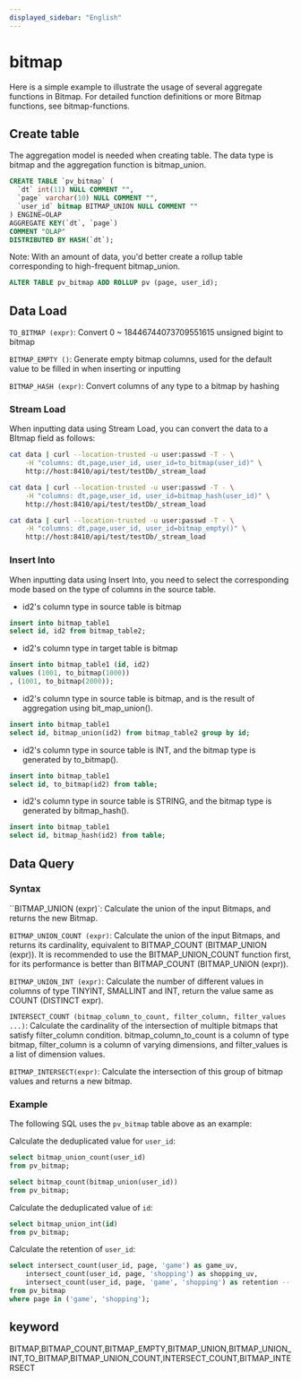 ```yaml
---
displayed_sidebar: "English"
---
```


# bitmap

Here is a simple example to illustrate the usage of several aggregate functions in Bitmap. For detailed function definitions or more Bitmap functions, see bitmap-functions.

## Create table

The aggregation model is needed when creating table. The data type is bitmap and the aggregation function is bitmap_union.

```SQL
CREATE TABLE `pv_bitmap` (
  `dt` int(11) NULL COMMENT "",
  `page` varchar(10) NULL COMMENT "",
  `user_id` bitmap BITMAP_UNION NULL COMMENT ""
) ENGINE=OLAP
AGGREGATE KEY(`dt`, `page`)
COMMENT "OLAP"
DISTRIBUTED BY HASH(`dt`);
```

Note: With an amount of data, you'd better create a rollup table corresponding to high-frequent bitmap_union.

```SQL
ALTER TABLE pv_bitmap ADD ROLLUP pv (page, user_id);
```

## Data Load

`TO_BITMAP (expr)`: Convert 0 ~ 18446744073709551615 unsigned bigint to bitmap

`BITMAP_EMPTY ()`: Generate empty bitmap columns, used for the default value to be filled in when inserting or inputting

`BITMAP_HASH (expr)`: Convert columns of any type to a bitmap by hashing

### Stream Load

When inputting data using Stream Load, you can convert the data to a BItmap field as follows:

``` bash
cat data | curl --location-trusted -u user:passwd -T - \
    -H "columns: dt,page,user_id, user_id=to_bitmap(user_id)" \
    http://host:8410/api/test/testDb/_stream_load
```

``` bash
cat data | curl --location-trusted -u user:passwd -T - \
    -H "columns: dt,page,user_id, user_id=bitmap_hash(user_id)" \
    http://host:8410/api/test/testDb/_stream_load
```

``` bash
cat data | curl --location-trusted -u user:passwd -T - \
    -H "columns: dt,page,user_id, user_id=bitmap_empty()" \
    http://host:8410/api/test/testDb/_stream_load
```

### Insert Into

When inputting data using Insert Into, you need to select the corresponding mode based on the type of columns in the source table.

* id2's column type in source table is bitmap

```SQL
insert into bitmap_table1
select id, id2 from bitmap_table2;
```

* id2's column type in target table is bitmap

```SQL
insert into bitmap_table1 (id, id2)
values (1001, to_bitmap(1000))
, (1001, to_bitmap(2000));
```

* id2's column type in source table is bitmap, and is the result of aggregation using bit_map_union().

```SQL
insert into bitmap_table1
select id, bitmap_union(id2) from bitmap_table2 group by id;
```

* id2's column type in source table is INT, and the bitmap type is generated by to_bitmap().

```SQL
insert into bitmap_table1
select id, to_bitmap(id2) from table;
```

* id2's column type in source table is STRING, and the bitmap type is generated by bitmap_hash().

```SQL
insert into bitmap_table1
select id, bitmap_hash(id2) from table;
```

## Data Query

### Syntax

``BITMAP_UNION (expr)`: Calculate the union of the input Bitmaps, and returns the new Bitmap.

`BITMAP_UNION_COUNT (expr)`: Calculate the union of the input Bitmaps, and returns its cardinality, equivalent to BITMAP_COUNT (BITMAP_UNION (expr)). It is recommended to use the BITMAP_UNION_COUNT function first, for its performance is better than BITMAP_COUNT (BITMAP_UNION (expr)).

`BITMAP_UNION_INT (expr)`: Calculate the number of different values in columns of type TINYINT, SMALLINT and INT, return the value same as COUNT (DISTINCT expr).

`INTERSECT_COUNT (bitmap_column_to_count, filter_column, filter_values ...)`: Calculate the cardinality of the intersection of multiple bitmaps that satisfy filter_column condition. bitmap_column_to_count is a column of type bitmap, filter_column is a column of varying dimensions, and filter_values is a list of dimension values.

`BITMAP_INTERSECT(expr)`: Calculate the intersection of this group of bitmap values and returns a new bitmap.

### Example

The following SQL uses the `pv_bitmap` table above as an example:

Calculate the deduplicated value for `user_id`:

```SQL
select bitmap_union_count(user_id)
from pv_bitmap;

select bitmap_count(bitmap_union(user_id))
from pv_bitmap;
```

Calculate the deduplicated value of `id`:

```SQL
select bitmap_union_int(id)
from pv_bitmap;
```

Calculate the retention of `user_id`:

```SQL
select intersect_count(user_id, page, 'game') as game_uv,
    intersect_count(user_id, page, 'shopping') as shopping_uv,
    intersect_count(user_id, page, 'game', 'shopping') as retention -- Number of users that access both the 'game' and 'shopping' pages
from pv_bitmap
where page in ('game', 'shopping');
```

## keyword

BITMAP,BITMAP_COUNT,BITMAP_EMPTY,BITMAP_UNION,BITMAP_UNION_INT,TO_BITMAP,BITMAP_UNION_COUNT,INTERSECT_COUNT,BITMAP_INTERSECT
